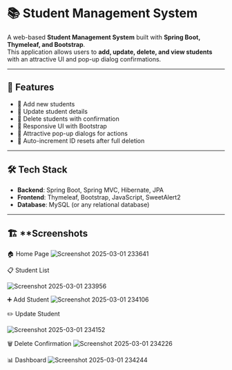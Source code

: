 # 📚 Student Management System

A web-based **Student Management System** built with **Spring Boot, Thymeleaf, and Bootstrap**.  
This application allows users to **add, update, delete, and view students** with an attractive UI and pop-up dialog confirmations.

---

## 🚀 **Features**
- 🔹 Add new students
- 🔹 Update student details
- 🔹 Delete students with confirmation
- 🔹 Responsive UI with Bootstrap
- 🔹 Attractive pop-up dialogs for actions
- 🔹 Auto-increment ID resets after full deletion

---

## 🛠 **Tech Stack**
- **Backend**: Spring Boot, Spring MVC, Hibernate, JPA
- **Frontend**: Thymeleaf, Bootstrap, JavaScript, SweetAlert2
- **Database**: MySQL (or any relational database)

---

## 🏗 **Screenshots

🏠 Home Page
![Screenshot 2025-03-01 233641](https://github.com/user-attachments/assets/cb1f2ffa-f6d6-4351-bc01-b5a030e3512e)

📋 Student List

![Screenshot 2025-03-01 233956](https://github.com/user-attachments/assets/f53db5a9-62bd-4a28-8b4f-25163c15ef66)

➕ Add Student
![Screenshot 2025-03-01 234106](https://github.com/user-attachments/assets/8de16778-b70b-4e71-9dba-7bf8925569ac)

✏️ Update Student

![Screenshot 2025-03-01 234152](https://github.com/user-attachments/assets/55084b10-ab4d-4b02-a7cb-bfa4d067441c)


🗑️ Delete Confirmation
![Screenshot 2025-03-01 234226](https://github.com/user-attachments/assets/f98001fd-8165-46e1-a3c8-1ba3f075ad1c)

📊 Dashboard
![Screenshot 2025-03-01 234244](https://github.com/user-attachments/assets/c5f11dcf-719f-4710-b328-32d313828cd2)
